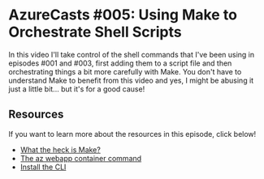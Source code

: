 # AzureCasts #005: Using Make to Orchestrate Shell Scripts

In this video I'll take control of the shell commands that I've been using in episodes #001 and #003, first adding them to a script file and then orchestrating things a bit more carefully with Make. You don't have to understand Make to benefit from this video and yes, I might be abusing it just a little bit... but it's for a good cause!

## Resources

If you want to learn more about the resources in this episode, click below!

 - [What the heck is Make?](https://www.youtube.com/watch?v=_r7i5X0rXJk)
 - [The az webapp container command](https://docs.microsoft.com/cli/azure/webapp/config/container?view=azure-cli-latest&WT.mc_id=docs-azurecasts-robcon)
 - [Install the CLI](https://docs.microsoft.com/cli/azure/install-azure-cli?view=azure-cli-latest&WT.mc_id=docs-azurecasts-robcon)